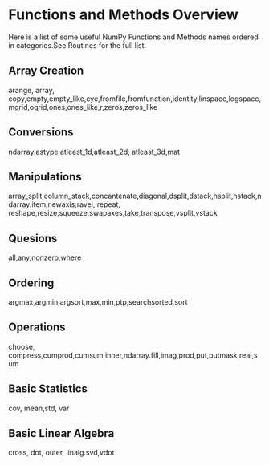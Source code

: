 # Functions and Methods Overview
Here is a list of some useful NumPy Functions and Methods names ordered in categories.See Routines for the full list.
## Array Creation
arange, array, copy,empty,empty_like,eye,fromfile,fromfunction,identity,linspace,logspace,mgrid,ogrid,ones,ones_like,r,zeros,zeros_like
## Conversions
ndarray.astype,atleast_1d,atleast_2d, atleast_3d,mat
## Manipulations
array_split,column_stack,concantenate,diagonal,dsplit,dstack,hsplit,hstack,ndarray.item,newaxis,ravel,
repeat, reshape,resize,squeeze,swapaxes,take,transpose,vsplit,vstack
## Quesions
all,any,nonzero,where
## Ordering
argmax,argmin,argsort,max,min,ptp,searchsorted,sort
## Operations
choose, compress,cumprod,cumsum,inner,ndarray.fill,imag,prod,put,putmask,real,sum
## Basic Statistics
cov, mean,std, var
## Basic Linear Algebra
cross, dot, outer, linalg.svd,vdot




